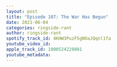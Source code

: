 ```yaml
---
layout: post
title: "Episode 107: The War Has Begun"
date: 2021-06-04
categories: ringside-rant
author: ringside-rant
spotify_track_id: 4KHW3PuzF5gNOaJQqnl1fa
youtube_video_id: 
apple_track_id: 1000524229801
youtube_metadata: 
---
```

